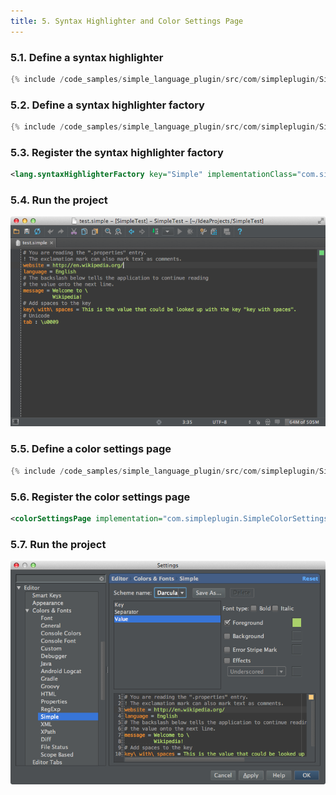 ```yaml
---
title: 5. Syntax Highlighter and Color Settings Page
---
```



### 5.1. Define a syntax highlighter

```java
{% include /code_samples/simple_language_plugin/src/com/simpleplugin/SimpleSyntaxHighlighter.java %}
```

### 5.2. Define a syntax highlighter factory

```java
{% include /code_samples/simple_language_plugin/src/com/simpleplugin/SimpleSyntaxHighlighterFactory.java %}
```

### 5.3. Register the syntax highlighter factory

```xml
<lang.syntaxHighlighterFactory key="Simple" implementationClass="com.simpleplugin.SimpleSyntaxHighlighterFactory"/>
```

### 5.4. Run the project

![Syntax highlighter](img/syntax_highlighter.png)

### 5.5. Define a color settings page

```java
{% include /code_samples/simple_language_plugin/src/com/simpleplugin/SimpleColorSettingsPage.java %}
```

### 5.6. Register the color settings page

```xml
<colorSettingsPage implementation="com.simpleplugin.SimpleColorSettingsPage"/>
```

### 5.7. Run the project

![Color Settings Page](img/color_settings_page.png)

